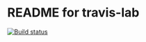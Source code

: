 # README for travis-lab

[![Build status](https://travis-ci.org/hl5814/topic1.svg?branch=master)](https://travis-ci.org/hl5814)
